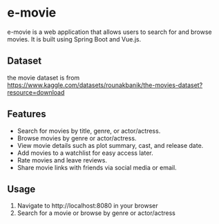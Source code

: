 # e-movie
e-movie is a web application that allows users to search for and browse movies. It is built using Spring Boot and Vue.js.

## Dataset
the movie dataset is from https://www.kaggle.com/datasets/rounakbanik/the-movies-dataset?resource=download

## Features

* Search for movies by title, genre, or actor/actress. 
* Browse movies by genre or actor/actress. 
* View movie details such as plot summary, cast, and release date. 
* Add movies to a watchlist for easy access later. 
* Rate movies and leave reviews. 
* Share movie links with friends via social media or email.


## Usage 

1. Navigate to http://localhost:8080 in your browser  
2. Search for a movie or browse by genre or actor/actress  


